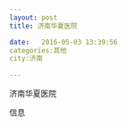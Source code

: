 ```yaml
--- 
layout: post 
title: 济南华夏医院

date:   2016-05-03 13:39:56 
categories:其他  
city:济南
  
--- 
```

   
济南华夏医院

信息

